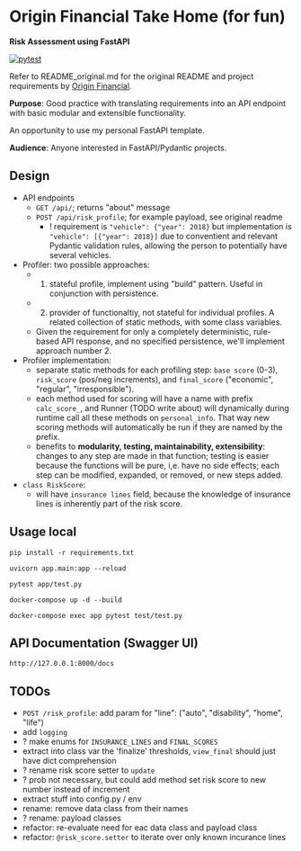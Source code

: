 # Origin Financial Take Home (for fun)
**Risk Assessment using FastAPI**

[![pytest](https://github.com/pieteradejong/origin-backend-take-home-assignment/actions/workflows/ci.yml/badge.svg?branch=main)](https://github.com/pieteradejong/origin-backend-take-home-assignment/actions/workflows/ci.yml)

Refer to README_original.md for the original README and project requirements by [Origin Financial](https://www.useorigin.com/).

**Purpose**: Good practice with translating requirements into an API endpoint with basic modular and extensible functionality.

An opportunity to use my personal FastAPI template.

**Audience**: Anyone interested in FastAPI/Pydantic projects.


## Design
* API endpoints
  * `GET /api/`; returns "about" message
  * `POST /api/risk_profile`; for example payload, see original readme
    * ! requirement is `"vehicle": {"year": 2018}` but implementation is `"vehicle": [{"year": 2018}]` due to conventient and relevant Pydantic validation rules, allowing the person to potentially have several vehicles.
* Profiler: two possible approaches:
  * 1) stateful profile, implement using "build" pattern. Useful in conjunction with persistence.
  * 2) provider of functionaltiy, not stateful for individual profiles. A related collection of static methods, with some class variables.
  * Given the requirement for only a completely deterministic, rule-based API response, and no specified persistence, we'll implement approach number 2.
* Profiler implementation:
  * separate static methods for each profiling step: `base score` (0-3), `risk_score` (pos/neg increments), and `final_score` ("economic", "regular", "irresponsible").
  * each method used for scoring will have a name with prefix `calc_score_`, and Runner (TODO write about) will dynamically during runtime call all these methods on `personal_info`. That way new scoring methods will automatically be run if they are named by the prefix.
  * benefits to **modularity, testing, maintainability, extensibility**: changes to any step are made in that function; testing is easier because the functions will be pure, i,e. have no side effects;  each step can be modified, expanded, or removed, or new steps added.
* `class RiskScore`:
  * will have `insurance lines` field, because the knowledge of insurance lines is inherently part of the risk score. 



## Usage local

```
pip install -r requirements.txt
```
```
uvicorn app.main:app --reload
```
```
pytest app/test.py
```
```
docker-compose up -d --build
```
```
docker-compose exec app pytest test/test.py
```

## API Documentation (Swagger UI)

```
http://127.0.0.1:8000/docs
```


## TODOs
* `POST /risk_profile`: add param for "line": ("auto", "disability", "home", "life")
* add `logging`
* ? make enums for `INSURANCE_LINES` and `FINAL_SCORES`
* extract into class var the 'finalize' thresholds,  `view_final` should just have dict comprehension
* ? rename risk score setter to `update`
* ? prob not necessary, but could add method set risk score to new number instead of increment
* extract stuff into config.py / env
* rename: remove data class from their names
* ? rename: payload classes
* refactor: re-evaluate need for eac data class and payload class
* refactor: `@risk_score.setter` to iterate over only known incurance lines